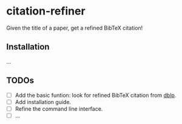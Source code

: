 # citation-refiner
Given the title of a paper, get a refined BibTeX citation!

## Installation

...

## TODOs

* [ ] Add the basic funtion: look for refined BibTeX citation from [dblp](https://dblp.org/).
* [ ] Add installation guide.
* [ ] Refine the command line interface.
* [ ] ...
